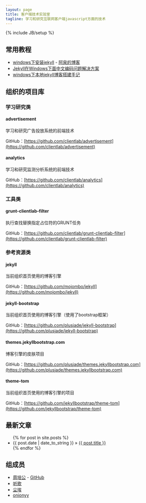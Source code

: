 ```yaml
---
layout: page
title: 客户端技术实验室
tagline: 学习和研究互联网客户端javascript方面的技术
---
```

{% include JB/setup %}

## 常用教程 ##

- [windows下安装jekyll](http://aotee.com/windows-installation-jekyll) - [阿泉的博客](http://aotee.com/)
- [Jekyll在Windows下面中文编码问题解决方案](http://www.cnblogs.com/aleda/articles/Jekyll-in-Windows-following-Chinese-encoding-problem-solutions.html)
- [windows下本地jekyll博客搭建手记](http://blog.jsfor.com/skill/2013/09/07/jekyll-local-structures-notes/)

## 组织的项目库 ##

### 学习研究类 ###

#### advertisement ####

学习和研究广告投放系统的前端技术

GitHub：[https://github.com/clientlab/advertisement](https://github.com/clientlab/advertisement)

#### analytics ####

学习和研究监测分析系统的前端技术

GitHub：[https://github.com/clientlab/analytics](https://github.com/clientlab/analytics)

### 工具类 ###

#### grunt-clientlab-filter ####

执行查找替换指定占位符的GRUNT任务

GitHub：[https://github.com/clientlab/grunt-clientlab-filter](https://github.com/clientlab/grunt-clientlab-filter)

### 参考资源类 ###

#### jekyll ####

当前组织首页使用的博客引擎

GitHub：[https://github.com/mojombo/jekyll](https://github.com/mojombo/jekyll)

#### jekyll-bootstrap ####

当前组织首页使用的博客引擎（使用了bootstrap框架）

GitHub：[https://github.com/plusjade/jekyll-bootstrap](https://github.com/plusjade/jekyll-bootstrap)

#### themes.jekyllbootstrap.com ####

博客引擎的皮肤项目

GitHub：[https://github.com/plusjade/themes.jekyllbootstrap.com](https://github.com/plusjade/themes.jekyllbootstrap.com)

#### theme-tom ####

当前组织首页使用的博客引擎的项目

GitHub：[https://github.com/jekyllbootstrap/theme-tom](https://github.com/jekyllbootstrap/theme-tom)

## 最新文章 ##

<ul class="posts">
  {% for post in site.posts %}
    <li><span>{{ post.date | date_to_string }}</span> &raquo; <a href="{{ BASE_PATH }}{{ post.url }}">{{ post.title }}</a></li>
  {% endfor %}
</ul>

## 组成员 ##

- [周培公](http://www.peigong.tk) - [GitHub](https://github.com/)
- [听歌](https://github.com/TingGe)
- [尘埃](https://github.com/chenai1112)
- [onionyy](https://github.com/onionyy)
